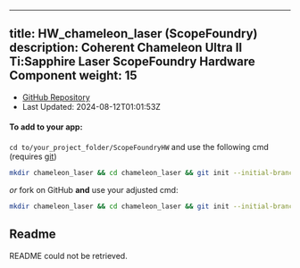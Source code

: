 
---
title: HW_chameleon_laser (ScopeFoundry)
description: Coherent Chameleon Ultra II Ti:Sapphire Laser ScopeFoundry Hardware Component
weight: 15
---
- [GitHub Repository](https://github.com/ScopeFoundry/HW_chameleon_laser)
- Last Updated: 2024-08-12T01:01:53Z


#### To add to your app:

`cd to/your_project_folder/ScopeFoundryHW` and use the following cmd (requires [git](/docs/100_development/20_git/))

```bash
mkdir chameleon_laser && cd chameleon_laser && git init --initial-branch=master && git remote add upstream_ScopeFoundry https://github.com/ScopeFoundry/HW_chameleon_laser && git pull upstream_ScopeFoundry master && cd ..
```

*or* fork on GitHub **and** use your adjusted cmd:

```bash
mkdir chameleon_laser && cd chameleon_laser && git init --initial-branch=master && git remote add origin https://github.com/YOUR_GH_ACC/HW_chameleon_laser && git pull origin master && cd ..
```

## Readme
README could not be retrieved.
